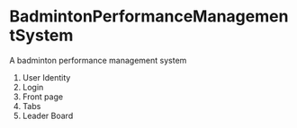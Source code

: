 # BadmintonPerformanceManagementSystem
A badminton performance management system

1. User Identity
2. Login
3. Front page
4. Tabs
5. Leader Board
